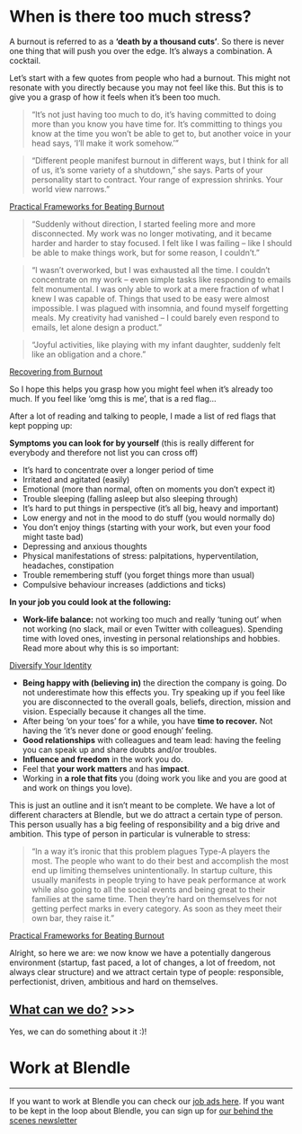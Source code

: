 # When is there too much stress?

A burnout is referred to as a **‘death by a thousand cuts’**. So there is never one thing that will push you over the edge. It’s always a combination. A cocktail.

Let’s start with a few quotes from people who had a burnout. This might not resonate with you directly because you may not feel like this. But this is to give you a grasp of how it feels when it’s been too much.

> “It’s not just having too much to do, it’s having committed to doing more than you know you have time for. It’s committing to things you know at the time you won’t be able to get to, but another voice in your head says, ‘I’ll make it work somehow.’”
> 

> “Different people manifest burnout in different ways, but I think for all of us, it’s some variety of a shutdown,” she says. Parts of your personality start to contract. Your range of expression shrinks. Your world view narrows.”
> 

[Practical Frameworks for Beating Burnout](http://firstround.com/review/practical-frameworks-for-beating-burnout/)

> “Suddenly without direction, I started feeling more and more disconnected. My work was no longer motivating, and it became harder and harder to stay focused. I felt like I was failing – like I should be able to make things work, but for some reason, I couldn’t.”
> 

> “I wasn’t overworked, but I was exhausted all the time. I couldn’t concentrate on my work – even simple tasks like responding to emails felt monumental. I was only able to work at a mere fraction of what I knew I was capable of. Things that used to be easy were almost impossible. I was plagued with insomnia, and found myself forgetting meals. My creativity had vanished – I could barely even respond to emails, let alone design a product.”
> 

> “Joyful activities, like playing with my infant daughter, suddenly felt like an obligation and a chore.”
> 

[Recovering from Burnout](https://kierantie.com/a/burnout/)

So I hope this helps you grasp how you might feel when it’s already too much. If you feel like ‘omg this is me’, that is a red flag…

After a lot of reading and talking to people, I made a list of red flags that kept popping up:

**Symptoms you can look for by yourself** (this is really different for everybody and therefore not list you can cross off)

- It’s hard to concentrate over a longer period of time
- Irritated and agitated (easily)
- Emotional (more than normal, often on moments you don’t expect it)
- Trouble sleeping (falling asleep but also sleeping through)
- It’s hard to put things in perspective (it’s all big, heavy and important)
- Low energy and not in the mood to do stuff (you would normally do)
- You don’t enjoy things (starting with your work, but even your food might taste bad)
- Depressing and anxious thoughts
- Physical manifestations of stress: palpitations, hyperventilation, headaches, constipation
- Trouble remembering stuff (you forget things more than usual)
- Compulsive behaviour increases (addictions and ticks)

**In your job you could look at the following:**

- **Work-life balance:** not working too much and really ‘tuning out’ when not working (no slack, mail or even Twitter with colleagues). Spending time with loved ones, investing in personal relationships and hobbies. Read more about why this is so important:

[Diversify Your Identity](https://markmanson.net/diversify-your-identity)

- **Being happy with (believing in)** the direction the company is going. Do not underestimate how this effects you. Try speaking up if you feel like you are disconnected to the overall goals, beliefs, direction, mission and vision. Especially because it changes all the time.
- After being ‘on your toes’ for a while, you have **time to recover.** Not having the ‘it’s never done or good enough’ feeling.
- **Good relationships** with colleagues and team lead: having the feeling you can speak up and share doubts and/or troubles.
- **Influence and freedom** in the work you do.
- Feel that **your work matters** and has **impact**.
- Working in **a role that fits** you (doing work you like and you are good at and work on things you love).

This is just an outline and it isn’t meant to be complete. We have a lot of different characters at Blendle, but we do attract a certain type of person. This person usually has a big feeling of responsibility and a big drive and ambition. This type of person in particular is vulnerable to stress:

> “In a way it’s ironic that this problem plagues Type-A players the most. The people who want to do their best and accomplish the most end up limiting themselves unintentionally. In startup culture, this usually manifests in people trying to have peak performance at work while also going to all the social events and being great to their families at the same time. Then they’re hard on themselves for not getting perfect marks in every category. As soon as they meet their own bar, they raise it.”
> 

[Practical Frameworks for Beating Burnout](http://firstround.com/review/practical-frameworks-for-beating-burnout/)

Alright, so here we are: we now know we have a potentially dangerous environment (startup, fast paced, a lot of changes, a lot of freedom, not always clear structure) and we attract certain type of people: responsible, perfectionist, driven, ambitious and hard on themselves.

 

## [What can we do?](What%20can%20I%20do%2051e5045f8a7e4a0693220a3540bb4116.md) >>>

Yes, we can do something about it :)!

# Work at Blendle

---

If you want to work at Blendle you can check our [job ads here](https://blendle.homerun.co/). If you want to be kept in the loop about Blendle, you can sign up for [our behind the scenes newsletter](https://blendle.homerun.co/yes-keep-me-posted/tr/apply?token=8092d4128c306003d97dd3821bad06f2)